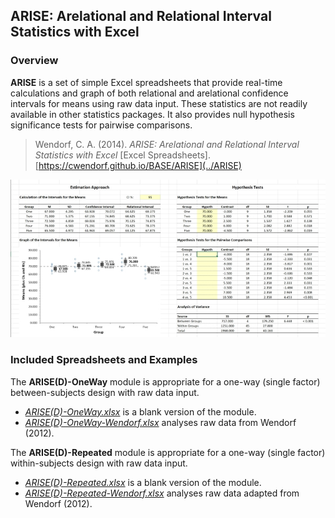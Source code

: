 ## ARISE: Arelational and Relational Interval Statistics with Excel

### Overview

**ARISE** is a set of simple Excel spreadsheets that provide real-time calculations and graph of both relational and arelational confidence intervals for means using raw data input. These statistics are not readily available in other statistics packages. It also provides null hypothesis significance tests for pairwise comparisons.

> Wendorf, C. A. (2014). _ARISE: Arelational and Relational Interval Statistics with Excel_ [Excel Spreadsheets]. [https://cwendorf.github.io/BASE/ARISE](../ARISE)

[<p align="center"><kbd><img src="ARISE.jpg"></kbd></p>](https://cwendorf.github.io/BASE/ARISE)

### Included Spreadsheets and Examples

The **ARISE(D)-OneWay** module is appropriate for a one-way (single factor) between-subjects design with raw data input.

- [_ARISE(D)-OneWay.xlsx_](./ARISE(D)-OneWay.xlsx) is a blank version of the module.
- [_ARISE(D)-OneWay-Wendorf.xlsx_](./ARISE(D)-OneWay-Wendorf.xlsx) analyses raw data from Wendorf (2012).

The **ARISE(D)-Repeated** module is appropriate for a one-way (single factor) within-subjects design with raw data input.

- [_ARISE(D)-Repeated.xlsx_](./ARISE(D)-Repeated.xlsx) is a blank version of the module.
- [_ARISE(D)-Repeated-Wendorf.xlsx_](./ARISE(D)-Repeated-Wendorf.xlsx) analyses raw data adapted from Wendorf (2012).
